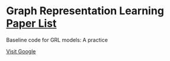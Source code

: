# Graph Representation Learning [Paper List]([https://www.google.com](https://www.notion.so/osfa19730/Graph-Representation-Learning-Paper-List-Updated-20240304-68211baf1ed54547b4e02fb5a9def2d5?pvs=11))
Baseline code for GRL models: A practice

[Visit Google](https://www.google.com)
